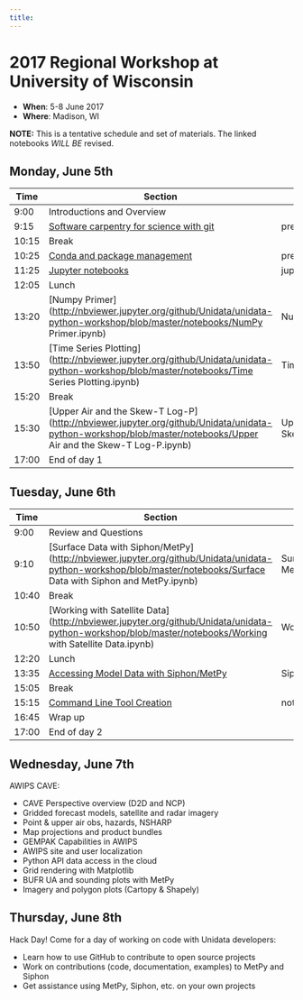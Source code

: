 ```yaml
---
title:
---
```

# 2017 Regional Workshop at University of Wisconsin

- **When**: 5-8 June 2017
- **Where**: Madison, WI

**NOTE:** This is a tentative schedule and set of materials. The linked notebooks *WILL BE* revised.

## Monday, June 5th

|  Time | Section                                      | Material                    | Presenter   | Length |
|--------|----------------------------------------------|-----------------------------|----------------|-----------|
|  9:00 | Introductions and Overview                   |                             | All         |  0:15  |
|  9:15 | [Software carpentry for science with git](https://github.com/Unidata/unidata-python-workshop/blob/master/presentations/git.md)        | presentations/git   | Ryan  |   1:00 |
| 10:15 | Break                                        |                             |             |  0:10  |
| 10:25 | [Conda and package management](https://github.com/Unidata/unidata-python-workshop/blob/master/presentations/conda.md)    | presentations/conda | John  |  1:00  |
| 11:25 | [Jupyter notebooks](http://nbviewer.jupyter.org/github/Unidata/unidata-python-workshop/tree/master/notebooks/jupyter-examples)  | jupyter-examples            | John        |  0:40  |
| 12:05 | Lunch                                        |                             |             |  1:15  |
| 13:20 | [Numpy Primer](http://nbviewer.jupyter.org/github/Unidata/unidata-python-workshop/blob/master/notebooks/NumPy Primer.ipynb)        | NumPy Primer  | Ryan        |  0:30  |
| 13:50 | [Time Series Plotting](http://nbviewer.jupyter.org/github/Unidata/unidata-python-workshop/blob/master/notebooks/Time Series Plotting.ipynb)                     | Time Series Plotting    | Ryan      |  1:30  |
| 15:20 | Break                                        |                             |             |  0:10  |
| 15:30 | [Upper Air and the Skew-T Log-P](http://nbviewer.jupyter.org/github/Unidata/unidata-python-workshop/blob/master/notebooks/Upper Air and the Skew-T Log-P.ipynb)                                         | Upper Air and the Skew-T Log-P       | John      |  1:30  |
| 17:00 | End of day 1                                 |                             |             |        |

## Tuesday, June 6th

|  Time | Section                                      | Material                    | Presenter   | Length |
|-------|----------------------------------------------|-----------------------------|-------------|--------|
|  9:00 | Review and Questions                         |                             | All         |  0:10  |
|  9:10 | [Surface Data with Siphon/MetPy](http://nbviewer.jupyter.org/github/Unidata/unidata-python-workshop/blob/master/notebooks/Surface Data with Siphon and MetPy.ipynb)                     | Surface Data with Siphon and MetPy    | Ryan      |  1:30  |
| 10:40 | Break                                        |                             |             |  0:10  |
| 10:50 | [Working with Satellite Data](http://nbviewer.jupyter.org/github/Unidata/unidata-python-workshop/blob/master/notebooks/Working with Satellite Data.ipynb)                | Working with Satellite Data  | John      |  1:30  |
| 12:20 | Lunch                                        |                             |             |  1:15  |
| 13:35 | [Accessing Model Data with Siphon/MetPy](http://nbviewer.jupyter.org/github/Unidata/unidata-python-workshop/blob/master/notebooks/Siphon_Cartopy_MetPy_HRRR.ipynb)                         | Siphon_Cartopy_MetPy_HRRR           | Ryan      |  1:30  |
| 15:05 | Break                                     |                        |           |  0:10  |
| 15:15 | [Command Line Tool Creation](https://github.com/Unidata/unidata-python-workshop/tree/master/notebooks/command_line_tool)                   | notebooks/command_line_tool         | John        |  1:30  |
| 16:45 | Wrap up                                      |                             | All         |  0:20  |
| 17:00 | End of day 2                                 |                             |             |        |

## Wednesday, June 7th

AWIPS CAVE:

* CAVE Perspective overview (D2D and NCP)
* Gridded forecast models, satellite and radar imagery
* Point & upper air obs, hazards, NSHARP
* Map projections and product bundles
* GEMPAK Capabilities in AWIPS
* AWIPS site and user localization
* Python API data access in the cloud
* Grid rendering with Matplotlib
* BUFR UA and sounding plots with MetPy
* Imagery and polygon plots (Cartopy & Shapely)

## Thursday, June 8th

Hack Day! Come for a day of working on code with Unidata developers:

* Learn how to use GitHub to contribute to open source projects
* Work on contributions (code, documentation, examples) to MetPy and Siphon
* Get assistance using MetPy, Siphon, etc. on your own projects
